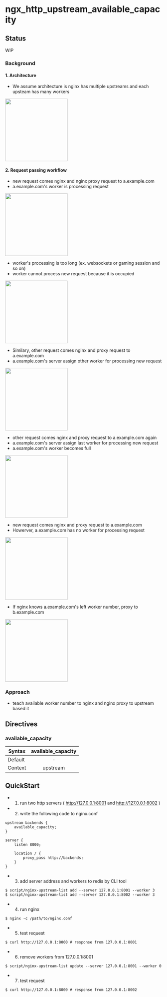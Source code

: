 # ngx_http_upstream_available_capacity

## Status

WIP

### Background

#### 1. Architecture
- We assume architecture is nginx has multiple upstreams and each upsteam has many workers 

<img src="https://cloud.githubusercontent.com/assets/209884/15988209/17db95f4-3083-11e6-94c1-68316c60ce37.png" with="200px" height="200px"/>

#### 2. Request passing workflow

- new request comes nginx and nginx proxy request to a.example.com
- a.example.com's worker is processing request

<img src="https://cloud.githubusercontent.com/assets/209884/15988268/b46eddbc-3084-11e6-8fe1-f8547a9107c5.png" with="200px" height="200px"/>

- worker's processing is too long (ex. websockets or gaming session and so on)
- worker cannot process new request because it is occupied

<img src="https://cloud.githubusercontent.com/assets/209884/15988292/8c5e5158-3085-11e6-8fb4-dc1f7aec8dc6.png" with="200px" height="200px"/>

- Similary, other request comes nginx and proxy request to a.example.com
- a.example.com's server assign other worker for processing new request

<img src="https://cloud.githubusercontent.com/assets/209884/15988308/35dc8c04-3086-11e6-8481-78bda6fa6533.png" with="200px" height="200px"/>

- other request comes nginx and proxy request to a.example.com again
- a.example.com's server assign last worker for processing new request
- a.example.com's worker becomes full

<img src="https://cloud.githubusercontent.com/assets/209884/15988320/a48498e0-3086-11e6-9609-00f735a0525f.png" with="200px" height="200px"/>

- new request comes nginx and proxy request to a.example.com
- Howerver, a.example.com has no worker for processing request

<img src="https://cloud.githubusercontent.com/assets/209884/15988339/55080102-3087-11e6-8775-623b385cd4a4.png" with="200px" height="200px"/>

- If nginx knows a.example.com's left worker number, proxy to b.example.com

<img src="https://cloud.githubusercontent.com/assets/209884/15988341/5da5b4ee-3087-11e6-8471-4faebe627b9f.png" with="200px" height="200px"/>

### Approach

- teach available worker number to nginx and nginx proxy to upstream based it

## Directives

### available_capacity

| Syntax        | available_capacity |
| ------------- |:-------------:|
| Default      | - |
| Context      | upstream  |

## QuickStart

- 1. run two http servers ( http://127.0.0.1:8001 and http://127.0.0.1:8002 )
- 2. write the following code to nginx.conf

```
upstream backends {
    available_capacity;
}

server {
    listen 8000;

    location / {
        proxy_pass http://backends;
    }
}
```

- 3. add server address and workers to redis by CLI tool
```
$ script/nginx-upstream-list add --server 127.0.0.1:8001 --worker 3
$ script/nginx-upstream-list add --server 127.0.0.1:8002 --worker 3
```

- 4. run nginx
```
$ nginx -c /path/to/nginx.conf 
```

- 5. test request
```
$ curl http://127.0.0.1:8000 # response from 127.0.0.1:8001
```

- 6. remove workers from 127.0.0.1:8001
```
$ script/nginx-upstream-list update --server 127.0.0.1:8001 --worker 0
```

- 7. test request
```
$ curl http://127.0.0.1:8000 # response from 127.0.0.1:8002
```
